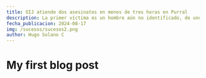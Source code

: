 ```yaml
---
title: OIJ atiende dos asesinatos en menos de tres horas en Purral
description: La primer víctima es un hombre aún no identificado, de unos 35 a 40 años y luego mataron a una joven de 20 años vecina de Los Cuadros. El cuerpo de un hombre de entre 35 y 40 años apareció a las 6:04 a. m. de este sábado en una vía pública de Purral, Goicoechea, con varias heridas de arma blanca. A las 8:54 a. m., una mujer fue asesinada en un tiroteo a menos de un kilómetro de donde fue hallada la primera víctima. Según Daniel Venegas, de la Cruz Roja, personas que caminaban 200 metros al este de Fotos Leo, fueron las que divisaron a un hombre tirado en la calle y avisaron al sistema de emergencias 911. Sin embargo, cuando los socorristas llegaron al sitio, confirmaron que ya había muerto, por lo que dejaron que agentes del Organismo de Investigación Judicial (OIJ) se hicieran cargo de las pesquisas El hombre, cuya identidad aún no ha sido revelada, presentaba lesiones en el tórax. A media mañana, muy cerca de allí, en Ipís, 200 metros al este del salón comunal La Lupita, los rescatistas también atendieron a mujer baleada y la trasladaron en condición crítica al Hospital Calderón Guardia, pues presentaba impactos de bala en el abdomen y las piernas; empero, falleció a las 11 a. m. según confirmó el OIJ. La Policía Judicial apenas estaba atendiendo el primer caso cuando se desplazó al segundo sitio para buscar indicios balísticos, cámaras de video y testigos que permitan determinar lo ocurrido. La mujer fue identificada como Linday Karina Santos Zúñiga, tenía 20 años y vivía en Los Cuadros de Purral. De acuerdo con el informe preliminar del OIJ, Santos estaba en vía pública cuando fue interceptada por una persona que sacó un arma de fuego y le disparó de forma repetida. Hasta el sábado en la tarde no había detenidos y se desconocía el motivo por el cual fue asesinada y la forma en que huyó quien le disparó. Por ahora, los agentes judiciales descartan que exista relación entre ambos homicidios, pero serán las investigaciones posteriores las que permitan esclarecer lo ocurrido. El cantón de Goicoechea lleva 18 asesinatos en lo que va del año, de los cuales 14 han ocurrido en el distrito de Purral. Goicoechea es el tercer cantón de San José con más casos, solo superado por la cabecera de provincia, con 55, y Alajuelita, con 26. Apenas comenzaba el año cuando, el 20 de enero, una balacera dejó cuatro muertos en el caserío Los Colochos, en el límite entre Purral e Ipís. Asimismo, el 3 de junio, ocurrió un doble homicidio en Purral, cuando mataron a una pareja muy cerca de donde este sábado balearon a la mujer que murió luego en el hospital. Hasta la tarde de este sábado el OIJ registra 541 asesinatos en todo el país, de los cuales 144 han ocurrido en San José, 113 en Limón y 104 en Puntarenas, que son las provincias con más homicidios.
fecha_publicacion: 2024-08-17
img: /sucesos/sucesos2.png
author: Hugo Solano C
---
```

# My first blog post

<info-box>
  <template #info-box>
    This is a vue component inside markdown using slots
  </template>
</info-box>